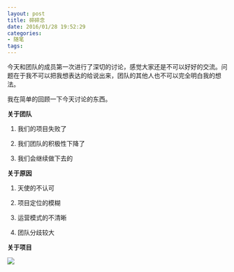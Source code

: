 ```yaml
---
layout: post
title: 碎碎念
date: 2016/01/28 19:52:29
categories: 
- 随笔
tags: 
---
```


今天和团队的成员第一次进行了深切的讨论，感觉大家还是不可以好好的交流。问题在于我不可以把我想表达的给说出来，团队的其他人也不可以完全明白我的想法。

我在简单的回顾一下今天讨论的东西。

**关于团队**

1. 我们的项目失败了

2. 我们团队的积极性下降了

3. 我们会继续做下去的

**关于原因**

1. 天使的不认可

2. 项目定位的模糊

3. 运营模式的不清晰

4. 团队分歧较大

**关于项目**

![](http://ww4.sinaimg.cn/large/65e4f1e6gw1fahq7i0uc4j20wm0byaav.jpg)

